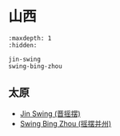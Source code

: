 # 山西

```{toctree}
:maxdepth: 1
:hidden:

jin-swing
swing-bing-zhou
```

## 太原
- [Jin Swing (晋摇摆)](jin-swing.md)
- [Swing Bing Zhou (摇摆并州)](swing-bing-zhou.md)
